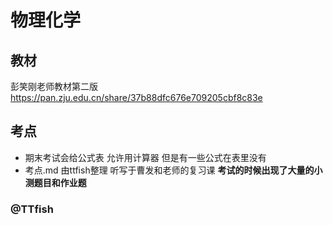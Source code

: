 # 物理化学

## 教材
彭笑刚老师教材第二版
https://pan.zju.edu.cn/share/37b88dfc676e709205cbf8c83e

## 考点
+ 期末考试会给公式表 允许用计算器 但是有一些公式在表里没有
+ 考点.md 由ttfish整理 听写于曹发和老师的复习课
**考试的时候出现了大量的小测题目和作业题**

### @TTfish
